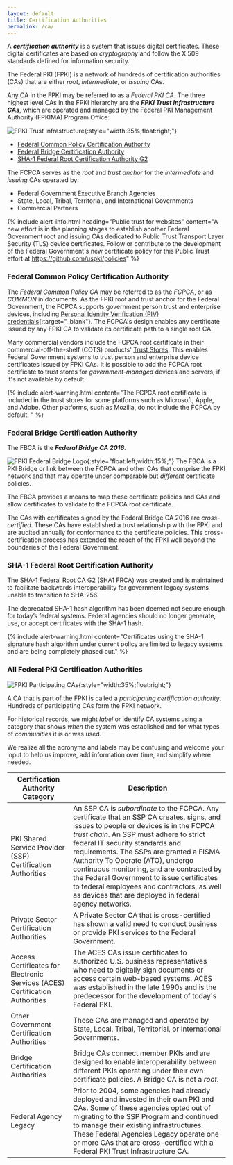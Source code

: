 ```yaml
---
layout: default
title: Certification Authorities
permalink: /ca/
---
```


A **_certification authority_** is a system that issues digital certificates. These digital certificates are based on _cryptography_ and follow the X.509 standards defined for information security.

The Federal PKI (FPKI) is a network of hundreds of certification authorities (CAs) that are either _root_, _intermediate_, or _issuing_ CAs.

Any CA in the FPKI may be referred to as a _Federal PKI CA_. The three highest level CAs in the FPKI hierarchy are the **_FPKI Trust Infrastructure CAs_**, which are operated and managed by the Federal PKI Management Authority (FPKIMA) Program Office:

![FPKI Trust Infrastructure]({{site.baseurl}}/img/fpki_trust_cas.png){:style="width:35%;float:right;"}

* [Federal Common Policy Certification Authority](#federal-common-policy-certification-authority)
* [Federal Bridge Certification Authority](#federal-bridge-certification-authority)
* [SHA-1 Federal Root Certification Authority G2](#sha-1-federal-root-certification-authority)

The FCPCA serves as the _root_ and _trust anchor_ for the _intermediate_ and _issuing_ CAs operated by:  

- Federal Government Executive Branch Agencies  
- State, Local, Tribal, Territorial, and International Governments  
- Commercial Partners 


{% include alert-info.html heading="Public trust for websites" content="A new effort is in the planning stages to establish another Federal Government root and issuing CAs dedicated to Public Trust Transport Layer Security (TLS) device certificates. Follow or contribute to the development of the Federal Government's new certificate policy for this Public Trust effort at https://github.com/uspki/policies" %}


### Federal Common Policy Certification Authority

<!--- ![Example of COMMON Serving as the Trust Anchor]({{site.baseurl}}/img/fcpca-chainV5.png){:style="width:40%;float:right;"}
*Example of COMMON as the Trust Anchor*{:style="float:right;clear:both;font-size:14px;text-align:center;margin:20px 0 0 0;width:40%;"} --->

The _Federal Common Policy CA_ may be referred to as the _FCPCA_, or as _COMMON_ in documents. As the FPKI root and trust anchor for the Federal Government, the FCPCA supports government person trust and enterprise devices, including [Personal Identity Verification (PIV) credentials](https://piv.idmanagement.gov/#what-is-piv){:target="_blank"}. The FCPCA's design enables any certificate issued by any FPKI CA to validate its certificate path to a single root CA.

Many commercial vendors include the FCPCA root certificate in their commercial-off-the-shelf (COTS) products' [Trust Stores](../truststores/). This enables Federal Government systems to trust person and enterprise device certificates issued by FPKI CAs. It is possible to add the FCPCA root certificate to trust stores for _government-managed_ devices and servers, if it's not available by default.

{% include alert-warning.html content="The FCPCA root certificate is included in the trust stores for some platforms such as Microsoft, Apple, and Adobe. Other platforms, such as Mozilla, do not include the FCPCA by default. " %}

### Federal Bridge Certification Authority

The FBCA is the _**Federal Bridge CA 2016**_.

![FPKI Federal Bridge Logo]({{site.baseurl}}/img/fbca-logo.png){:style="float:left;width:15%;"}
The FBCA is a PKI Bridge or link between the FCPCA and other CAs that comprise the FPKI network and that may operate under comparable but _different_ certificate policies.  

The FBCA provides a means to map these certificate policies and CAs and allow certificates to validate to the FCPCA root certificate.

<!--- ![Example of the FBCA Certification Path]({{site.baseurl}}/img/fbca-chainV2.png){:style="width:40%;float:right;"}
*Example of a FBCA Certification Path*{:style="float:right;clear:both;font-size:14px;text-align:center;margin:20px 0 0 0;width:40%;"} -->

The CAs with certificates signed by the Federal Bridge CA 2016 are _cross-certified_. These CAs have established a trust relationship with the FPKI and are audited annually for conformance to the certificate policies. This cross-certification process has extended the reach of the FPKI well beyond the boundaries of the Federal Government.

### SHA-1 Federal Root Certification Authority

The SHA-1 Federal Root CA G2 (SHA1 FRCA) was created and is maintained to facilitate backwards interoperability for government legacy systems unable to transition to SHA-256.

The deprecated SHA-1 hash algorithm has been deemed not secure enough for today’s federal systems. Federal agencies should no longer generate, use, or accept certificates with the SHA-1 hash.  

{% include alert-warning.html content="Certificates using the SHA-1 signature hash algorithm under current policy are limited to legacy systems and are being completely phased out." %}

### All Federal PKI Certification Authorities

![FPKI Participating CAs]({{site.baseurl}}/img/participatingCAsV3.png){:style="width:35%;float:right;"}

A CA that is part of the FPKI is called a _participating certification authority_.  Hundreds of participating CAs form the FPKI network.<!--We say in 2nd para at top: "The Federal PKI is a network of hundreds of certification authorities (CAs)" (redundant idea).-->  

For historical records, we might _label_ or identify CA systems using a category that shows _when_ the system was established and for what types of _communities_ it is or was used.  

We realize all the acronyms and labels may be confusing and welcome your input to help us improve, add information over time, and simplify where needed. 

|**Certification Authority Category**|**Description**|
|-----------|---------------|
| PKI Shared Service Provider (SSP) Certification Authorities | An SSP CA is *subordinate* to the FCPCA.  Any certificate that an SSP CA creates, signs, and issues to people or devices is in the FCPCA _trust chain_. An SSP must adhere to strict federal IT security standards and requirements.  The SSPs are granted a FISMA Authority To Operate (ATO), undergo continuous monitoring, and are contracted by the Federal Government to issue certificates to federal employees and contractors, as well as devices that are deployed in federal agency networks. |
| Private Sector Certification Authorities | A Private Sector CA that is cross-certified has shown a valid need to conduct business or provide PKI services to the Federal Government. |
| Access Certificates for Electronic Services (ACES) Certification Authorities | The ACES CAs issue certificates to authorized U.S. business representatives who need to digitally sign documents or access certain web-based systems.  ACES was established in the late 1990s and is the predecessor for the development of today's Federal PKI. |
| Other Government Certification Authorities | These CAs are managed and operated by State, Local, Tribal, Territorial, or International Governments. |
| Bridge Certification Authorities | Bridge CAs connect member PKIs and are designed to enable interoperability between different PKIs operating under their own certificate policies. A Bridge CA is not a _root_. |
| Federal Agency Legacy | Prior to 2004, some agencies had already deployed and invested in their own PKI and CAs. Some of these agencies opted out of migrating to the SSP Program and continued to manage their existing infrastructures. These Federal Agencies Legacy operate one or more CAs that are cross-certified with a Federal PKI Trust Infrastructure CA.|
